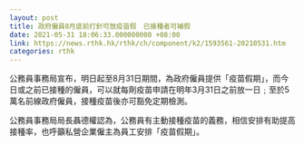 ```yaml
---
layout: post
title: 政府僱員8月底前打針可放疫苗假　已接種者可補假
date: 2021-05-31 18:06:33.000000000 +08:00
link: https://news.rthk.hk/rthk/ch/component/k2/1593561-20210531.htm
categories: rthk
---
```


公務員事務局宣布，明日起至8月31日期間，為政府僱員提供「疫苗假期」，而今日或之前已接種的僱員，可以就每劑疫苗申請在明年3月31日之前放一日﹔至於5萬名前線政府僱員，接種疫苗後亦可豁免定期檢測。

公務員事務局局長聶德權認為，公務員有主動接種疫苗的義務，相信安排有助提高接種率，也呼籲私營企業僱主為員工安排「疫苗假期」。
